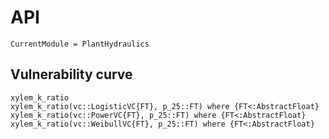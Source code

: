 # API
```@meta
CurrentModule = PlantHydraulics
```


## Vulnerability curve
```@docs
xylem_k_ratio
xylem_k_ratio(vc::LogisticVC{FT}, p_25::FT) where {FT<:AbstractFloat}
xylem_k_ratio(vc::PowerVC{FT}, p_25::FT) where {FT<:AbstractFloat}
xylem_k_ratio(vc::WeibullVC{FT}, p_25::FT) where {FT<:AbstractFloat}
```
